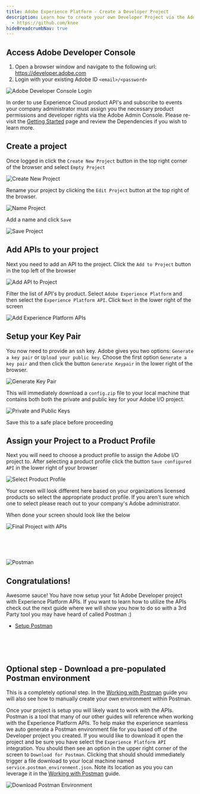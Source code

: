 ```yaml
---
title: Adobe Experience Platform - Create a Developer Project
description: Learn how to create your own Developer Project via the Adobe Developer Console for Experience Platform
  - https://github.com/knee
hideBreadcrumbNav: true
---
```



## Access Adobe Developer Console

1. Open a browser window and navigate to the following url:   https://developer.adobe.com
2. Login with your existing Adobe ID `<email>/<password>`

![Adobe Developer Console Login](../images/adobe-io-login.png)


<InlineAlert variant="warning" slots="text" />

In order to use Experience Cloud product API's and subscribe to events your company administrator must assign you the necessary product permissions and developer rights via the Adobe Admin Console. Please re-visit the [Getting Started](../getting-started/index.md) page and review the Dependencies if you wish to learn more.


## Create a project

Once logged in click the `Create New Project` button in the top right corner of the browser and select `Empty Project`

![Create New Project](../images/create-new-project.png)

Rename your project by clicking the `Edit Project` button at the top right of the browser.

![Name Project](../images/name-project.png)

Add a name and click `Save`  

![Save Project](../images/save-project-name.png)


## Add APIs to your project

Next you need to add an API to the project. Click the `Add to Project` button in the top left of the browser  

![Add API to Project](../images/add-api-to-project.png)

Filter the list of API's by product. Select `Adobe Experience Platform` and then select the `Experience Platform API`. Click `Next` in the lower right of the screen 

![Add Experience Platform APIs](../images/add-experience-platform-apis.png)


## Setup your Key Pair

You now need to provide an ssh key. Adobe gives you two options: `Generate a key pair` or `Upload your public key`. Choose the first option `Generate a key pair` and then click the button `Generate Keypair` in the lower right of the browser. 

![Generate Key Pair](../images/generate-key-pair.png)

This will immediately download a `config.zip` file to your local machine that contains both both the private and public key for your Adobe I/O project. 

![Private and Public Keys](../images/private-public-keys.png)

<InlineAlert variant="warning" slots="text" />

Save this to a safe place before proceeding


## Assign your Project to a Product Profile

Next you will need to choose a product profile to assign the Adobe I/O project to. After selecting a product profile click the button `Save configured API` in the lower right of your browser  

![Select Product Profile](../images/select-product-profile.png)

<InlineAlert variant="help" slots="text" />

Your screen will look different here based on your organizations licensed products so select the appropriate product profile. If you aren't sure which one to select please reach out to your company's Adobe administrator.

When done your screen should look like the below

![Final Project with APIs](../images/add-api-success.png)

<br/>
<br/>
<br/>

<SummaryBlock slots="image, heading, text, buttons" />

![Postman](../../postman/images/postman.svg)

## Congratulations!

Awesome sauce! You have now setup your 1st Adobe Developer project with Experience Platform APIs. If you want to learn how to utilize the APIs check out the next guide where we will show you how to do so with a 3rd Party tool you may have heard of called Postman :)

- [Setup Postman](../postman/getting-started/index.md)

<br/>
<br/>
<br/>

## Optional step - Download a pre-populated Postman environment

<InlineAlert variant="info" slots="text" />

This is a completely optional step. In the [Working with Postman](../../postman/getting-started/) guide you will also see how to manually create your own environment within Postman.

Once your project is setup you will likely want to work with the APIs. Postman is a tool that many of our other guides will reference when working with the Experience Platform APIs. To help make the experience seamless we auto generate a Postman environment file for you based off of the Developer project you created.  If you would like to download it open the project and be sure you have select the `Experience Platform API` integration. You should then see an option in the upper right corner of the screen to `Download for Postman`. Clicking that should should immediately trigger a file download to your local machine named `service.postman_environment.json`.  Note its location as you you can leverage it in the [Working with Postman](../../postman/getting-started/) guide.

![Download Postman Environment](../images/download-postman-environment.png)